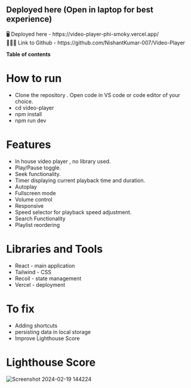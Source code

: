 ## Deployed here (Open in laptop for best experience)
<aside>
🖥️ Deployed here - https://video-player-phi-smoky.vercel.app/

</aside>

<aside>
🧑🏼‍💻 Link to Github - https://github.com/NishantKumar-007/Video-Player

</aside>


**Table of contents**

# How to run

- Clone the repository . Open code in VS code or code editor of your choice.
- cd video-player
- npm install
- npm run dev

# Features

- In house video player , no library used.
- Play/Pause toggle.
- Seek functionality.
- Timer displaying current playback time and duration.
- Autoplay
- Fullscreen mode
- Volume control
- Responsive
- Speed selector for playback speed adjustment.
- Search Functionality
- Playlist reordering

# Libraries and Tools

- React - main application
- Tailwind - CSS
- Recoil - state management
- Vercel - deployment

# To fix
- Adding shortcuts
- persisting data in local storage
- Improve Lighthouse Score
  
# Lighthouse Score

![Screenshot 2024-02-19 144224](https://github.com/NishantKumar-007/Video-Player/assets/61771311/260979ce-fd1d-44d6-9f9d-d0c59081e5aa)
